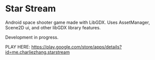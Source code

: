 # Star Stream
Android space shooter game made with LibGDX. Uses AssetManager, Scene2D ui, and other libGDX library features. 

Development in progress.

PLAY HERE: https://play.google.com/store/apps/details?id=me.charliezhang.starstream
